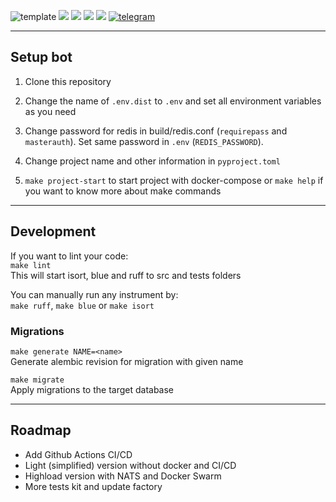 ![template](https://github.com/user-attachments/assets/ca269ab5-095b-415e-893b-53e6a5d23632)
![](https://img.shields.io/badge/version-0.2.0%20-brightgreen)
![](https://img.shields.io/github/license/MassonNN/masson-aiogram-template)
![](https://img.shields.io/github/forks/MassonNn/masson-aiogram-template)
![](https://img.shields.io/github/stars/MassonNn/masson-aiogram-template?style=flat-square)
[![telegram](https://img.shields.io/badge/Telegram-Join-blue)](https://t.me/massonnn_yt)

---
## Setup bot

1. Clone this repository

2. Change the name of `.env.dist` to `.env` and set all environment variables as you need

3. Change password for redis in build/redis.conf (`requirepass` and `masterauth`). Set same password in `.env` 
   (`REDIS_PASSWORD`).

4. Change project name and other information in `pyproject.toml`

5. `make project-start` to start project with docker-compose or `make help` if you want to know more about make commands

---
## Development

If you want to lint your code: \
```make lint``` \
This will start isort, blue and ruff to src and tests folders

You can manually run any instrument by: \
`make ruff`, `make blue` or `make isort`

### Migrations
`make generate NAME=<name>` \
Generate alembic revision for migration with given name

`make migrate` \
Apply migrations to the target database

---
## Roadmap

- Add Github Actions CI/CD
- Light (simplified) version without docker and CI/CD
- Highload version with NATS and Docker Swarm
- More tests kit and update factory

